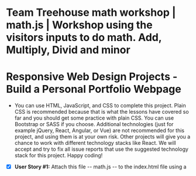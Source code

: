 # Team Treehouse math workshop | math.js | Workshop using the visitors inputs to do math. Add, Multiply, Divid and minor

# Responsive Web Design Projects - Build a Personal Portfolio Webpage

* You can use HTML, JavaScript, and CSS to complete this project. Plain CSS is recommended because that is what the lessons have covered so far and you should get some practice with plain CSS. You can use Bootstrap or SASS if you choose. Additional technologies (just for example jQuery, React, Angular, or Vue) are not recommended for this project, and using them is at your own risk. Other projects will give you a chance to work with different technology stacks like React. We will accept and try to fix all issue reports that use the suggested technology stack for this project. Happy coding!

- [x] **User Story #1:** Attach this file -- math.js -- to the index.html file using a <script> tag.

- [x] **User Story #2:** Add an alert to announce the program with a message like "Let's do some math!".

- [x] **User Story #3:** Create a variable and use the prompt() method to collect a number from a visitor.

- [x] **User Story #4:** Convert that value from a string to a floating point number.

- [x] **User Story #5:** Repeat steps 3 and 4 to create a second variable and collect a second number.

- [x] **User Story #6:** Create a new variable -- message -- which you'll use to build a complete message to print to the document
Start by creating a string that includes <h1> tags as well and the two input numbers. The string should look something like this:
"<h1>Math  with the numbers 3 and 4</h1>" where the two numbers are the values input from the user. Use string concatenation to create this and make sure you actually perform the math on the values by using the + symbol to add their values together

- [x] **User Story #7:** Add another string to the message variable. The string should look something like this after concatenation: "3 + 4 = 7"

- [x] **User Story #8:** Continue to add to the message variable to include strings demonstrating multiplication, division and subtraction. For example: "3 * 4 = 12" "3 / 4 = 0.75" "3 - 4 = -1"

- [x] **User Story #9:** Use the document.write() method to print the message variable 
//     to the web page. Open the finished.png file in this workspace
//     to see what the completed output should look like
document.write(message);

- [x] **User Story #10:** The height of the welcome section should be equal to the height of the viewport.

- [x] **User Story #11:** The navbar should always be at the top of the viewport.

* Once you're done, submit the URL to your working project with all its tests passing.
